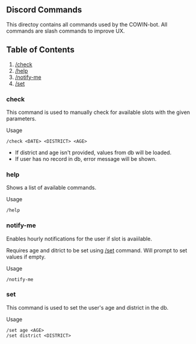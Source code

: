 ## Discord Commands

This directoy contains all commands used by the COWIN-bot. All commands are slash commands to improve UX.

## Table of Contents

1. [/check](#check)
2. [/help](#help)
3. [/notify-me]()
4. [/set]()

### check

This command is used to manually check for available slots with the given parameters.

Usage
```
/check <DATE> <DISTRICT> <AGE>
```
- If district and age isn't provided, values from db will be loaded. 
- If user has no record in db, error message will be shown.

### help

Shows a list of available commands.

Usage
```
/help
```

### notify-me

Enables hourly notifications for the user if slot is avaiilable.

Requires age and ditrict to be set using [/set](#set) command. Will prompt to set values if empty.

Usage
```
/notify-me
```

### set
This command is used to set the user's age and district in the db.

Usage
```
/set age <AGE>
/set district <DISTRICT>
```
